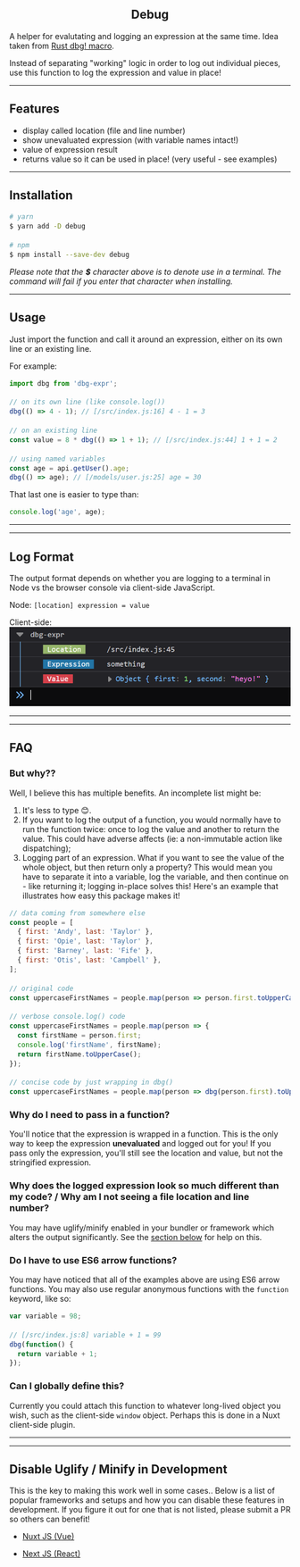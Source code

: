<h2 align="center">Debug</h2>

A helper for evalutating and logging an expression at the same time. Idea taken from [Rust dbg! macro](https://doc.rust-lang.org/std/macro.dbg.html).

Instead of separating "working" logic in order to log out individual pieces, use this function to log the expression and value in place!

---

## Features

- display called location (file and line number)
- show unevaluated expression (with variable names intact!)
- value of expression result
- returns value so it can be used in place! (very useful - see examples)

---

## Installation

```bash
# yarn
$ yarn add -D debug

# npm
$ npm install --save-dev debug
```

_Please note that the **\$** character above is to denote use in a terminal. The command will fail if you enter that character when installing._

---

## Usage

Just import the function and call it around an expression, either on its own line or an existing line.

For example:

```js
import dbg from 'dbg-expr';

// on its own line (like console.log())
dbg(() => 4 - 1); // [/src/index.js:16] 4 - 1 = 3

// on an existing line
const value = 8 * dbg(() => 1 + 1); // [/src/index.js:44] 1 + 1 = 2

// using named variables
const age = api.getUser().age;
dbg(() => age); // [/models/user.js:25] age = 30
```

That last one is easier to type than:

```js
console.log('age', age);
```

---

---

## Log Format

The output format depends on whether you are logging to a terminal in Node vs the browser console via client-side JavaScript.

Node:
`[location] expression = value`

Client-side:
<img src="./dbg_console_example.png" alt="browser console example">

---

---

## FAQ

### But why??

Well, I believe this has multiple benefits. An incomplete list might be:

1. It's less to type 😊.
1. If you want to log the output of a function, you would normally have to run the function twice: once to log the value and another to return the value. This could have adverse affects (ie: a non-immutable action like dispatching);
1. Logging part of an expression. What if you want to see the value of the whole object, but then return only a property? This would mean you have to separate it into a variable, log the variable, and then continue on - like returning it; logging in-place solves this! Here's an example that illustrates how easy this package makes it!

```js
// data coming from somewhere else
const people = [
  { first: 'Andy', last: 'Taylor' },
  { first: 'Opie', last: 'Taylor' },
  { first: 'Barney', last: 'Fife' },
  { first: 'Otis', last: 'Campbell' },
];

// original code
const uppercaseFirstNames = people.map(person => person.first.toUpperCase());

// verbose console.log() code
const uppercaseFirstNames = people.map(person => {
  const firstName = person.first;
  console.log('firstName', firstName);
  return firstName.toUpperCase();
});

// concise code by just wrapping in dbg()
const uppercaseFirstNames = people.map(person => dbg(person.first).toUpperCase());
```

### Why do I need to pass in a function?

You'll notice that the expression is wrapped in a function. This is the only way to keep the expression **unevaluated** and logged out for you! If you pass only the expression, you'll still see the location and value, but not the stringified expression.

### Why does the logged expression look so much different than my code? / Why am I not seeing a file location and line number?

You may have uglify/minify enabled in your bundler or framework which alters the output significantly. See the [section below](#disable-uglify-/-minify-in-development) for help on this.

### Do I have to use ES6 arrow functions?

You may have noticed that all of the examples above are using ES6 arrow functions. You may also use regular anonymous functions with the `function` keyword, like so:

```js
var variable = 98;

// [/src/index.js:8] variable + 1 = 99
dbg(function() {
  return variable + 1;
});
```

### Can I globally define this?

Currently you could attach this function to whatever long-lived object you wish, such as the client-side `window` object. Perhaps this is done in a Nuxt client-side plugin.

---

---

## Disable Uglify / Minify in Development

This is the key to making this work well in some cases.. Below is a list of popular frameworks and setups and how you can disable these features in development. If you figure it out for one that is not listed, please submit a PR so others can benefit!

- [Nuxt JS (Vue)](https://github.com/nuxt/nuxt.js/issues/250#issuecomment-280681399)

- [Next JS (React)](https://gist.githubusercontent.com/arunoda/b4f8df6e2f12263aa6210265761aef67/raw/a8a11e51ac883a8a82a57c1a41a9236563172e40/next.config.js)
